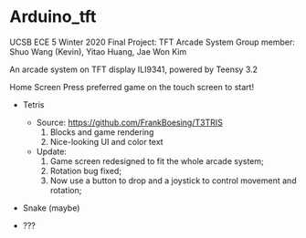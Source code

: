 # Arduino_tft
UCSB ECE 5 Winter 2020
Final Project: TFT Arcade System
Group member: Shuo Wang (Kevin), Yitao Huang, Jae Won Kim

An arcade system on TFT display ILI9341, powered by Teensy 3.2

Home Screen
  Press preferred game on the touch screen to start!
  + Tetris
    - Source: <https://github.com/FrankBoesing/T3TRIS>
        1. Blocks and game rendering
        2. Nice-looking UI and color text
    - Update: 
        1. Game screen redesigned to fit the whole arcade system;
        2. Rotation bug fixed;
        3. Now use a button to drop and a joystick to control movement and rotation;

  + Snake (maybe)

  + ???
